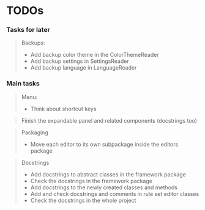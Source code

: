 # TODOs

### Tasks for later

> Backups:
> - Add backup color theme in the ColorThemeReader
> - Add backup settings in SettingsReader
> - Add backup language in LanguageReader

### Main tasks

> Menu:
> - Think about shortcut keys

> Finish the expandable panel and related components (docstrings too)

> Packaging
> - Move each editor to its own subpackage inside the editors package

> Docstrings
> - Add docstrings to abstract classes in the framework package
> - Check the docstrings in the framework package
> - Add docstrings to the newly created classes and methods
> - Add and check docstrings and comments in rule set editor classes
> - Check the docstrings in the whole project
